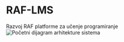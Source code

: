 # RAF-LMS
Razvoj RAF platforme za učenje programiranje
![Početni dijagram arhitekture sistema](https://github.com/RAFSoftLab/RAF-LMS/assets/37117249/6306ca7a-0acc-4543-a0ad-78ab44b4fcfb)
